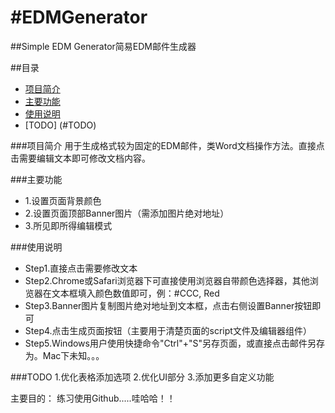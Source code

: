 #EDMGenerator
============

##Simple EDM Generator简易EDM邮件生成器

##目录

* [项目简介](#项目简介)
* [主要功能](#主要功能)
* [使用说明](#使用说明)
* [TODO] (#TODO)

###项目简介
  用于生成格式较为固定的EDM邮件，类Word文档操作方法。直接点击需要编辑文本即可修改文档内容。
  
###主要功能
  * 1.设置页面背景颜色
  * 2.设置页面顶部Banner图片（需添加图片绝对地址）
  * 3.所见即所得编辑模式

###使用说明
  * Step1.直接点击需要修改文本
  * Step2.Chrome或Safari浏览器下可直接使用浏览器自带颜色选择器，其他浏览器在文本框填入颜色数值即可，例：#CCC, Red
  * Step3.Banner图片复制图片绝对地址到文本框，点击右侧设置Banner按钮即可
  * Step4.点击生成页面按钮（主要用于清楚页面的script文件及编辑器组件）
  * Step5.Windows用户使用快捷命令"Ctrl"+"S"另存页面，或直接点击邮件另存为。Mac下未知。。。

###TODO
  1.优化表格添加选项
  2.优化UI部分
  3.添加更多自定义功能

主要目的： 练习使用Github.....哇哈哈！！




